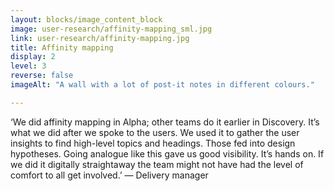 ```yaml
---
layout: blocks/image_content_block
image: user-research/affinity-mapping_sml.jpg
link: user-research/affinity-mapping.jpg
title: Affinity mapping
display: 2
level: 3
reverse: false
imageAlt: "A wall with a lot of post-it notes in different colours."

---
```


‘We did affinity mapping in Alpha; other teams do it earlier in Discovery. It’s what we did after we spoke to the users. We used it to gather the user insights to find high-level topics and headings. Those fed into design hypotheses. Going analogue like this gave us good visibility. It’s hands on. If we did it digitally straightaway the team might not have had the level of comfort to all get involved.’ — Delivery manager
